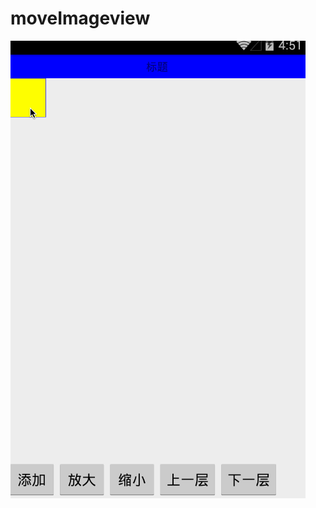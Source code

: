 # moveImageview

![image](https://github.com/DarksKnight/moveImageview/blob/master/move.gif)
<p class="p2"><span class="s1"></span></p>